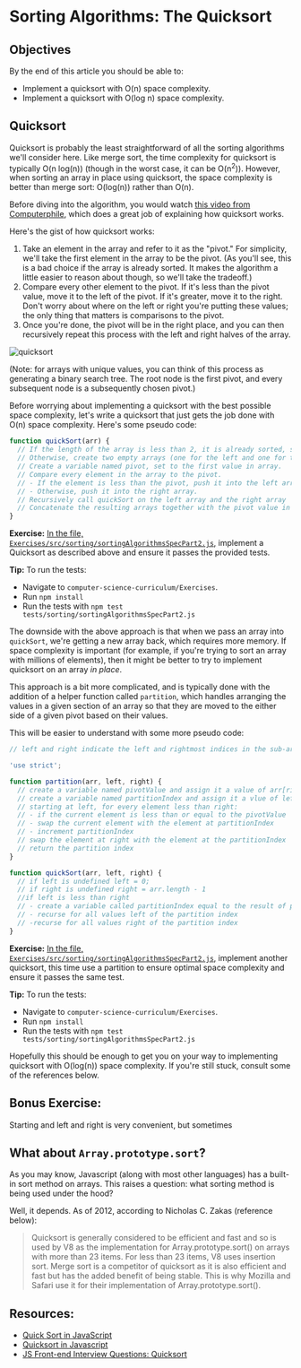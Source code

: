 # Sorting Algorithms: The Quicksort

## Objectives

By the end of this article you should be able to:

- Implement a quicksort with O(n) space complexity.
- Implement a quicksort with O(log n) space complexity.

## Quicksort

Quicksort is probably the least straightforward of all the sorting algorithms we'll consider here. Like merge sort, the time complexity for quicksort is typically O(n log(n)) (though in the worst case, it can be O(n<sup>2</sup>)). However, when sorting an array in place using quicksort, the space complexity is better than merge sort: O(log(n)) rather than O(n).

Before diving into the algorithm, you would watch [this video from Computerphile](https://www.youtube.com/watch?v=XE4VP_8Y0BU), which does a great job of explaining how quicksort works.

Here's the gist of how quicksort works:

1. Take an element in the array and refer to it as the "pivot." For simplicity, we'll take the first element in the array to be the pivot. (As you'll see, this is a bad choice if the array is already sorted. It makes the algorithm a little easier to reason about though, so we'll take the tradeoff.)
2. Compare every other element to the pivot. If it's less than the pivot value, move it to the left of the pivot. If it's greater, move it to the right. Don't worry about where on the left or right you're putting these values; the only thing that matters is comparisons to the pivot.
3. Once you're done, the pivot will be in the right place, and you can then recursively repeat this process with the left and right halves of the array.

![quicksort](https://students-gschool-production.s3.amazonaws.com/uploads/asset/file/171/quicksort.gif)

(Note: for arrays with unique values, you can think of this process as generating a binary search tree. The root node is the first pivot, and every subsequent node is a subsequently chosen pivot.)

Before worrying about implementing a quicksort with the best possible space complexity, let's write a quicksort that just gets the job done with O(n) space complexity. Here's some pseudo code:


```javascript
function quickSort(arr) {
  // If the length of the array is less than 2, it is already sorted, so return it.
  // Otherwise, create two empty arrays (one for the left and one for the right)
  // Create a variable named pivot, set to the first value in array.
  // Compare every element in the array to the pivot.
  // - If the element is less than the pivot, push it into the left array.
  // - Otherwise, push it into the right array.
  // Recursively call quickSort on the left array and the right array
  // Concatenate the resulting arrays together with the pivot value in between them, and return this larger array.
}
```

**Exercise:** [In the file, `Exercises/src/sorting/sortingAlgorithmsSpecPart2.js`,](https://github.com/gSchool/computer-science-curriculum) implement a Quicksort as described above and ensure it passes the provided tests.

**Tip:** To run the tests:

- Navigate to `computer-science-curriculum/Exercises`.
- Run `npm install`
- Run the tests with `npm test tests/sorting/sortingAlgorithmsSpecPart2.js`

The downside with the above approach is that when we pass an array into `quickSort`, we're getting a new array back, which requires more memory. If space complexity is important (for example, if you're trying to sort an array with millions of elements), then it might be better to try to implement quicksort on an array _in place_.

This approach is a bit more complicated, and is typically done with the addition of a helper function called `partition`, which handles arranging the values in a given section of an array so that they are moved to the either side of a given pivot based on their values.

This will be easier to understand with some more pseudo code:

```javascript
// left and right indicate the left and rightmost indices in the sub-array that you're partitioning.

'use strict';

function partition(arr, left, right) {
  // create a variable named pivotValue and assign it a value of arr[right]
  // create a variable named partitionIndex and assign it a vlue of left
  // starting at left, for every element less than right:
  // - if the current element is less than or equal to the pivotValue
  // - swap the current element with the element at partitionIndex
  // - increment partitionIndex
  // swap the element at right with the element at the partitionIndex
  // return the partition index
}

function quickSort(arr, left, right) {
  // if left is undefined left = 0;
  // if right is undefined right = arr.length - 1
  //if left is less than right
  // - create a variable called partitionIndex equal to the result of partition(arr, left, right)
  // - recurse for all values left of the partition index
  // -recurse for all values right of the partition index
}
```

**Exercise:** [In the file, `Exercises/src/sorting/sortingAlgorithmsSpecPart2.js`,](https://github.com/gSchool/computer-science-curriculum) implement another quicksort, this time use a partition to ensure optimal space complexity and ensure it passes the same test.

**Tip:** To run the tests:

- Navigate to `computer-science-curriculum/Exercises`.
- Run `npm install`
- Run the tests with `npm test tests/sorting/sortingAlgorithmsSpecPart2.js`

Hopefully this should be enough to get you on your way to implementing quicksort with O(log(n)) space complexity. If you're still stuck, consult some of the references below.

## Bonus Exercise:

Starting and left and right is very convenient, but sometimes

## What about `Array.prototype.sort`?

As you may know, Javascript (along with most other languages) has a built-in sort method on arrays. This raises a question: what sorting method is being used under the hood?

Well, it depends. As of 2012, according to Nicholas C. Zakas (reference below):

> Quicksort is generally considered to be efficient and fast and so is used by V8 as the implementation for Array.prototype.sort() on arrays with more than 23 items. For less than 23 items, V8 uses insertion sort. Merge sort is a competitor of quicksort as it is also efficient and fast but has the added benefit of being stable. This is why Mozilla and Safari use it for their implementation of Array.prototype.sort().


## Resources:

* [Quick Sort in JavaScript](http://www.nczonline.net/blog/2012/11/27/computer-science-in-javascript-quicksort/)
* [Quicksort in Javascript](https://en.wikibooks.org/wiki/Algorithm_Implementation/Sorting/Quicksort#JavaScript)
* [JS Front-end Interview Questions: Quicksort](http://khan4019.github.io/front-end-Interview-Questions/sort.html#quickSort)

